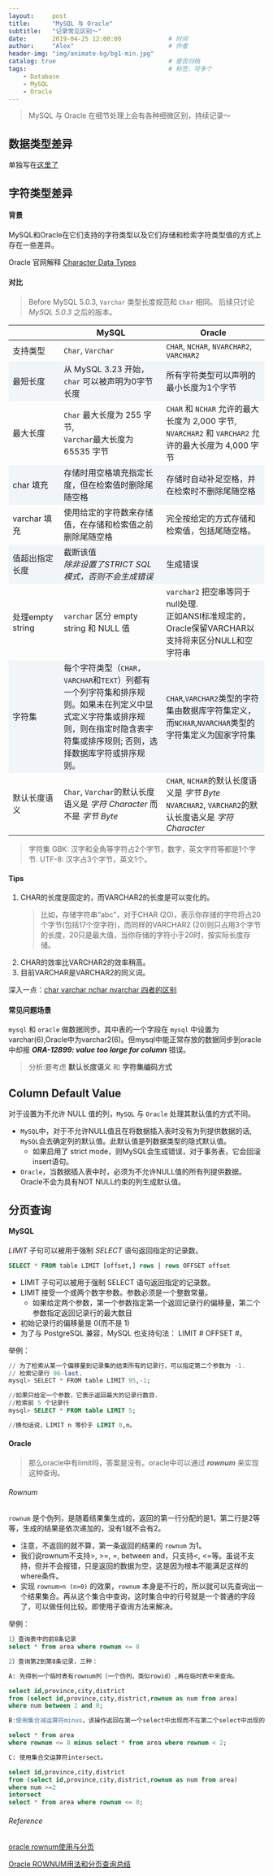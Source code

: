 ```yaml
---
layout:     post         
title:      "MySQL 与 Oracle"
subtitle:   "记录常见区别～"  
date:       2019-04-25 12:00:00             # 时间
author:     "Alex"                          # 作者
header-img: "img/animate-bg/bg1-min.jpg"
catalog: true                               # 是否归档
tags:                                       # 标签，可多个
    - Database
    - MySQL
    - Oracle
---
```


> MySQL 与 Oracle 在细节处理上会有各种细微区别，持续记录～

## 数据类型差异

单独写在[这里了](/2019/04/29/Database-Datatype)

## 字符类型差异

#### 背景

MySQL和Oracle在它们支持的字符类型以及它们存储和检索字符类型值的方式上存在一些差异。

Oracle 官网解释 [Character Data Types](https://docs.oracle.com/cd/E12151_01/doc.150/e12155/oracle_mysql_compared.htm#i1026408)

#### 对比

> Before MySQL 5.0.3, `Varchar` 类型长度规范和 `Char` 相同。 后续只讨论 *MySQL 5.0.3* 之后的版本。

<style>
/*等于 th:nth-of-type(1)*/
table th:first-of-type {
    width: 20%; 
}
table th:nth-of-type(2){
    width: 40%;
}
table th:nth-of-type(3){
    width: 40%;
}
/*隔行变色*/
table tbody tr:nth-child(2n) {
    background: rgba(158,188,226,0.12);
}
</style>
| | MySQL | Oracle
| --- | ---- | ---
支持类型 | `Char`, `Varchar` | `CHAR`, `NCHAR`, `NVARCHAR2`, `VARCHAR2`
最短长度 | 从 MySQL 3.23 开始，`char` 可以被声明为0字节长度 | 所有字符类型可以声明的最小长度为1个字节
最大长度 | `Char` 最大长度为 255 字节,<br>`Varchar`最大长度为 65535 字节 | `CHAR` 和 `NCHAR` 允许的最大长度为 2,000 字节,<br>`NVARCHAR2` 和 `VARCHAR2` 允许的最大长度为 4,000 字节
char 填充 | 存储时用空格填充指定长度，但在检索值时删除尾随空格 | 存储时自动补足空格，并在检索时不删除尾随空格
varchar 填充 | 使用给定的字符数来存储值，在存储和检索值之前删除尾随空格 | 完全按给定的方式存储和检索值，包括尾随空格。
值超出指定长度 | 截断该值<br>*除非设置了STRICT SQL模式，否则不会生成错误* | 生成错误
处理empty string| `varchar` 区分 empty string 和 NULL 值 | `varchar2` 把空串等同于null处理.<br>正如ANSI标准规定的，Oracle保留VARCHAR以支持将来区分NULL和空字符串
字符集 | 每个字符类型（`CHAR`，`VARCHAR`和`TEXT`）列都有一个列字符集和排序规则。如果未在列定义中显式定义字符集或排序规则，则在指定时隐含表字符集或排序规则; 否则，选择数据库字符或排序规则。| `CHAR`,`VARCHAR2`类型的字符集由数据库字符集定义，而`NCHAR`,`NVARCHAR`类型的字符集定义为国家字符集
默认长度语义 | `Char`, `Varchar`的默认长度语义是 *字符 Character* 而不是 *字节 Byte* | `CHAR`, `NCHAR`的默认长度语义是 *字节 Byte*<br>`NVARCHAR2`, `VARCHAR2`的默认长度语义是 *字符 Character*

> 字符集
> GBK: 汉字和全角等字符占2个字节，数字，英文字符等都是1个字节.
> UTF-8: 汉字占3个字节，英文1个。

#### Tips

1. CHAR的长度是固定的，而VARCHAR2的长度是可以变化的。
   > 比如，存储字符串“abc"，对于CHAR (20)，表示你存储的字符将占20个字节(包括17个空字符)，而同样的VARCHAR2 (20)则只占用3个字节的长度，20只是最大值，当你存储的字符小于20时，按实际长度存储。
2. CHAR的效率比VARCHAR2的效率稍高。
3. 目前VARCHAR是VARCHAR2的同义词。

深入一点：[char varchar nchar nvarchar 四者的区别](https://www.cnblogs.com/sumsen/archive/2012/05/30/2525735.html)

#### 常见问题场景

`mysql` 和 `oracle` 做数据同步。其中表的一个字段在 `mysql` 中设置为varchar(6),Oracle中为varchar2(6)。但mysql中能正常存放的数据同步到oracle中却报 ***ORA-12899: value too large for column*** 错误。

> 分析:要考虑 **默认长度语义** 和 **字符集编码方式**

## Column Default Value

对于设置为不允许 NULL 值的列，`MySQL` 与 `Oracle` 处理其默认值的方式不同。

- `MySQL`中，对于不允许NULL值且在将数据插入表时没有为列提供数据的话, `MySQL`会去确定列的默认值。此默认值是列数据类型的隐式默认值。
  - 如果启用了 strict mode，则MySQL会生成错误，对于事务表，它会回滚insert语句。
- `Oracle`，当数据插入表中时，必须为不允许NULL值的所有列提供数据。 Oracle不会为具有NOT NULL约束的列生成默认值。

## 分页查询

#### MySQL

*LIMIT* 子句可以被用于强制 *SELECT* 语句返回指定的记录数。

```SQL
SELECT * FROM table LIMIT [offset,] rows | rows OFFSET offset
```

- LIMIT 子句可以被用于强制 SELECT 语句返回指定的记录数。
- LIMIT 接受一个或两个数字参数。参数必须是一个整数常量。
  - 如果给定两个参数，第一个参数指定第一个返回记录行的偏移量，第二个参数指定返回记录行的最大数目
- 初始记录行的偏移量是 0(而不是 1)
- 为了与 PostgreSQL 兼容，MySQL 也支持句法： LIMIT # OFFSET #。
  
举例：

```SQL
// 为了检索从某一个偏移量到记录集的结束所有的记录行，可以指定第二个参数为 -1.
// 检索记录行 96-last.
mysql> SELECT * FROM table LIMIT 95,-1;

//如果只给定一个参数，它表示返回最大的记录行数目.
//检索前 5 个记录行
mysql> SELECT * FROM table LIMIT 5;

//换句话说，LIMIT n 等价于 LIMIT 0,n。
```

#### Oracle

> 那么oracle中有limit吗，答案是没有。oracle中可以通过 ***rownum*** 来实现这种查询。

###### Rownum

`rownum` 是个伪列，是随着结果集生成的，返回的第一行分配的是1，第二行是2等等，生成的结果是依次递加的，没有1就不会有2。

- 注意，不返回的就不算，第一条返回的结果的 `rownum` 为1。
- 我们说rownum不支持>, >=, =, between and，只支持<, <=等。虽说不支持，但并不会报错，只是返回的数据为空，这是因为根本不能满足这样的where条件。
- 实现 `rownum>n (n>0)` 的效果，`rownum` 本身是不行的，所以就可以先查询出一个结果集合。再从这个集合中查询，这时集合中的行号就是一个普通的字段了，可以做任何比较。即使用子查询方法来解决。

举例：

```SQL
1）查询表中的前8条记录
select * from area where rownum <= 8

2）查询第2到第8条记录，三种：

A: 先得到一个临时表有rownum列（一个伪列，类似rowid）,再在临时表中来查询。

select id,province,city,district
from (select id,province,city,district,rownum as num from area)
where num between 2 and 8;

B:使用集合减运算符minus，该操作返回在第一个select中出现而不在第二个select中出现的记录。

select * from area
where rownum <= 8 minus select * from area where rownum < 2;

C: 使用集合交运算符intersect。

select id,province,city,district
from (select id,province,city,district,rownum as num from area)
where num >=2
intersect
select * from area where rownum <= 8;
```

###### Reference

[oracle rownum使用与分页](https://blog.csdn.net/u012750578/article/details/14441211)

[Oracle ROWNUM用法和分页查询总结](https://blog.csdn.net/fw0124/article/details/42737671)